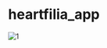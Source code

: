 # heartfilia_app

![1](https://user-images.githubusercontent.com/98099518/203458595-ce0fe22e-0f3d-4336-8518-e7bd91e5b186.png)
